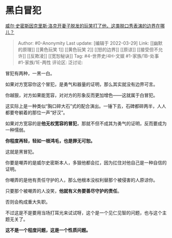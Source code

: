 # 黑白冒犯
[威尔·史密斯因克里斯·洛克开妻子脱发的玩笑打了他，这类脱口秀表演的边界在哪儿？](https://www.zhihu.com/question/524563289/answer/2412210158)

> Author: #0-Anonymity
> Last update: [编辑于 2022-03-29]
> Link: [[幽默的原理]] [[黄色玩笑 1]] [[黄色玩笑 2]] [[怒的边界]] [[原谅]] [[接受但不允许]] [[反欺凌]] [[宽恕秘诀]]
> Tag: #4-世界史/4H-文娱 #1-家族/1B-处事 #1-家族/1E-两性
> 评论区:
> 泛讨论:

冒犯有两种，一黑一白。

如果对方宽容你这个冒犯，是勇气和器量的证明，那么其实就没有边界可言。

你越狠，对方如果能宽容，对对方的形象反而更加增色——这就属于白冒犯。

这实际上是一种类似“胸口碎大石”式的配合演出。一锤下去，石碑都碎两半，人人都要夸躺着的那位一声“好汉”。

如果对方宽容的是**他无权宽容的冒犯**，那就不但不成其为勇气的证明，反而要成为一种懦弱。

**你程度再轻，轻如一根鸿毛，也是罪无可恕。**

这就是黑冒犯。

你要是嘲弄的是威尔史密斯本人，多狠他都会扛，因为扛住对他自己是一种自信的证明。

你嘲弄的是他有责任守护的人，那么他根本没权利替那个被侵害的人原谅你。

只要那个被嘲弄的人没笑，**他就有义务要善尽守护的责任**。

否则会构成重大失职。

不过这是不是要用当场打耳光来试试呀，这个是一个见仁见智的问题，也与这个主题无关了。

**这不是一个程度问题，这是一个性质问题。**
